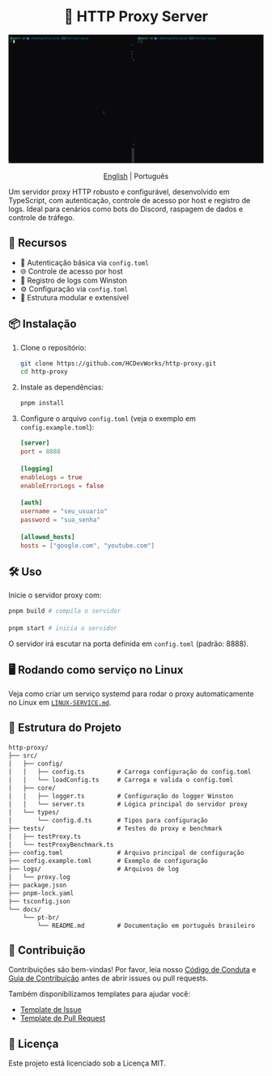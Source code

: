<h1 align="center"> 🧭 HTTP Proxy Server </h1>

<p align="center">
  <img src="../static/demo.gif">
</p>

<p align="center">
  <a href="../../README.md">English</a>
  | 
  Português
</p>

Um servidor proxy HTTP robusto e configurável, desenvolvido em TypeScript, com autenticação, controle de acesso por host e registro de logs. Ideal para cenários como bots do Discord, raspagem de dados e controle de tráfego.

## 🚀 Recursos

- 🔐 Autenticação básica via `config.toml`
- 🌐 Controle de acesso por host
- 📄 Registro de logs com Winston
- ⚙️ Configuração via `config.toml`
- 🧪 Estrutura modular e extensível

## 📦 Instalação

1. Clone o repositório:

   ```bash
   git clone https://github.com/HCDevWorks/http-proxy.git
   cd http-proxy
   ```

2. Instale as dependências:

   ```bash
   pnpm install
   ```

3. Configure o arquivo `config.toml` (veja o exemplo em `config.example.toml`):

   ```toml
   [server]
   port = 8888

   [logging]
   enableLogs = true
   enableErrorLogs = false

   [auth]
   username = "seu_usuario"
   password = "sua_senha"

   [allowed_hosts]
   hosts = ["google.com", "youtube.com"]
   ```

## 🛠️ Uso

Inicie o servidor proxy com:

```bash
pnpm build # compila o servidor

pnpm start # inicia o servidor
```

O servidor irá escutar na porta definida em `config.toml` (padrão: 8888).

## 🖥️ Rodando como serviço no Linux

Veja como criar um serviço systemd para rodar o proxy automaticamente no Linux em [`LINUX-SERVICE.md`](./LINUX-SERVICE.md).

## 📁 Estrutura do Projeto

```
http-proxy/
├── src/
│   ├── config/
│   │   ├── config.ts         # Carrega configuração do config.toml
│   │   └── loadConfig.ts     # Carrega e valida o config.toml
│   ├── core/
│   │   ├── logger.ts         # Configuração do logger Winston
│   │   └── server.ts         # Lógica principal do servidor proxy
│   └── types/
│       └── config.d.ts       # Tipos para configuração
├── tests/                    # Testes do proxy e benchmark
│   ├── testProxy.ts
│   └── testProxyBenchmark.ts
├── config.toml               # Arquivo principal de configuração
├── config.example.toml       # Exemplo de configuração
├── logs/                     # Arquivos de log
│   └── proxy.log
├── package.json
├── pnpm-lock.yaml
├── tsconfig.json
└── docs/
    └── pt-br/
        └── README.md         # Documentação em português brasileiro
```

## 🤝 Contribuição

Contribuições são bem-vindas! Por favor, leia nosso [Código de Conduta](../../CODE_OF_CONDUCT.md) e [Guia de Contribuição](../../CONTRIBUTING.md) antes de abrir issues ou pull requests.

Também disponibilizamos templates para ajudar você:
- [Template de Issue](../../.github/ISSUE_TEMPLATE.md)
- [Template de Pull Request](../../.github/PULL_REQUEST_TEMPLATE.MD)

## 📄 Licença

Este projeto está licenciado sob a Licença MIT.